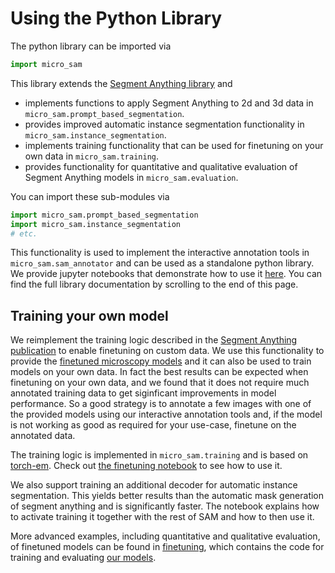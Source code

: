 # Using the Python Library

The python library can be imported via
```python
import micro_sam
```

This library extends the [Segment Anything library](https://github.com/facebookresearch/segment-anything) and
- implements functions to apply Segment Anything to 2d and 3d data in `micro_sam.prompt_based_segmentation`.
- provides improved automatic instance segmentation functionality in `micro_sam.instance_segmentation`.
- implements training functionality that can be used for finetuning on your own data in `micro_sam.training`.
- provides functionality for quantitative and qualitative evaluation of Segment Anything models in `micro_sam.evaluation`.

You can import these sub-modules via
```python
import micro_sam.prompt_based_segmentation
import micro_sam.instance_segmentation
# etc.
```

This functionality is used to implement the interactive annotation tools in `micro_sam.sam_annotator` and can be used as a standalone python library.
We provide jupyter notebooks that demonstrate how to use it [here](https://github.com/computational-cell-analytics/micro-sam/tree/master/notebooks). You can find the full library documentation by scrolling to the end of this page. 

## Training your own model

We reimplement the training logic described in the [Segment Anything publication](https://arxiv.org/abs/2304.02643) to enable finetuning on custom data.
We use this functionality to provide the [finetuned microscopy models](#finetuned-models) and it can also be used to train models on your own data.
In fact the best results can be expected when finetuning on your own data, and we found that it does not require much annotated training data to get siginficant improvements in model performance.
So a good strategy is to annotate a few images with one of the provided models using our interactive annotation tools and, if the model is not working as good as required for your use-case, finetune on the annotated data.
<!--
TODO: provide link to the paper with results on how much data is needed
-->

The training logic is implemented in `micro_sam.training` and is based on [torch-em](https://github.com/constantinpape/torch-em). Check out [the finetuning notebook](https://github.com/computational-cell-analytics/micro-sam/blob/master/notebooks/micro-sam-finetuning.ipynb) to see how to use it.

We also support training an additional decoder for automatic instance segmentation. This yields better results than the automatic mask generation of segment anything and is significantly faster.
The notebook explains how to activate training it together with the rest of SAM and how to then use it.

More advanced examples, including quantitative and qualitative evaluation, of finetuned models can be found in [finetuning](https://github.com/computational-cell-analytics/micro-sam/tree/master/finetuning), which contains the code for training and evaluating [our models](finetuned-models).
